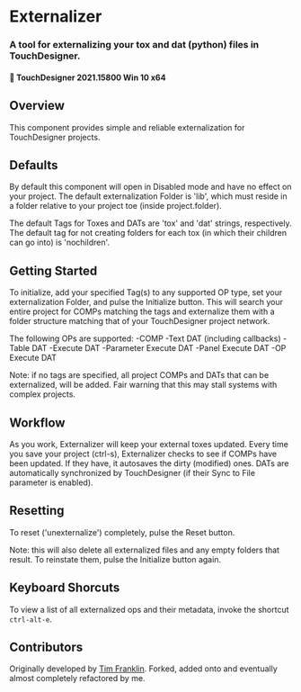 # Externalizer
### A tool for externalizing your tox and dat (python) files in TouchDesigner. 
#### :floppy_disk: TouchDesigner 2021.15800 Win 10 x64

## Overview
This component provides simple and reliable externalization for TouchDesigner projects.

## Defaults
By default this component will open in Disabled mode and have no effect on your project. The default externalization Folder is 'lib', which must reside in a folder relative to your project toe (inside project.folder).

The default Tags for Toxes and DATs are 'tox' and 'dat' strings, respectively. The default tag for not creating folders for each tox (in which their children can go into) is 'nochildren'.

## Getting Started
To initialize, add your specified Tag(s) to any supported OP type, set your externalization Folder, and pulse the Initialize button. This will search your entire project for COMPs matching the tags and externalize them with a folder structure matching that of your TouchDesigner project network.

The following OPs are supported:
-COMP
-Text DAT (including callbacks)
-Table DAT
-Execute DAT
-Parameter Execute DAT
-Panel Execute DAT
-OP Execute DAT

Note: if no tags are specified, all project COMPs and DATs that can be externalized, will be added. Fair warning that this may stall systems with complex projects.

## Workflow
As you work, Externalizer will keep your external toxes updated. Every time you save your project (ctrl-s), Externalizer checks to see if COMPs have been updated. If they have, it autosaves the dirty (modified) ones. DATs are automatically synchronized by TouchDesigner (if their Sync to File parameter is enabled).

## Resetting
To reset ('unexternalize') completely, pulse the Reset button.

Note: this will also delete all externalized files and any empty folders that result. To reinstate them, pulse the Initialize button again.

## Keyboard Shorcuts
To view a list of all externalized ops and their metadata, invoke the shortcut `ctrl-alt-e`.

## Contributors
Originally developed by [Tim Franklin](https://github.com/franklin113/). Forked, added onto and eventually almost completely refactored by me.